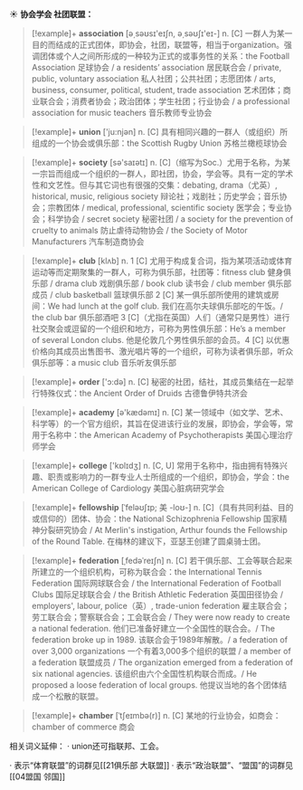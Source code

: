 ☀ <span class="category">**协会学会 社团联盟：**</span>
>[!example]+ <span class="vocabulary">**association**</span> [ə͵səʊsɪ'eɪʃn, ə͵səʊʃɪ'eɪ-] 
> <span class="definition">n. [C] 一群人为某一目的而结成的正式团体，即协会，社团，联盟等，相当于organization。强调团体或个人之间所形成的一种较为正式的或事务性的关系：</span>the Football Association 足球协会 / a residents’ association 居民联合会 / private, public, voluntary association 私人社团；公共社团；志愿团体 / arts, business, consumer, political, student, trade association 艺术团体；商业联合会；消费者协会；政治团体；学生社团；行业协会 / a professional association for music teachers 音乐教师专业协会

>[!example]+ <span class="vocabulary">**union**</span> ['ju:njən] 
> <span class="definition">n. [C] 具有相同兴趣的一群人（或组织）所组成的一个协会或俱乐部：</span>the Scottish Rugby Union 苏格兰橄榄球协会

>[!example]+ <span class="vocabulary">**society**</span> [sə'saɪətɪ] 
> <span class="definition">n. [C]（缩写为Soc.）尤用于名称，为某一宗旨而组成一个组织的一群人，即社团，协会，学会等。具有一定的学术性和文艺性。但与其它词也有很强的交集：</span>debating, drama（尤英）, historical, music, religious society 辩论社；戏剧社；历史学会；音乐协会；宗教团体 / medical, professional, scientific society 医学会；专业协会；科学协会 / secret society 秘密社团 / a society for the prevention of cruelty to animals 防止虐待动物协会 / the Society of Motor Manufacturers 汽车制造商协会

>[!example]+ <span class="vocabulary">**club**</span> [klʌb] 
> <span class="definition">n. 1 [C] 尤用于构成复合词，指为某项活动或体育运动等而定期聚集的一群人，可称为俱乐部，社团等：</span>fitness club 健身俱乐部 / drama club 戏剧俱乐部 / book club 读书会 / club member 俱乐部成员 / club basketball 篮球俱乐部 <span class="definition">2 [C] 某一俱乐部所使用的建筑或房间：</span>We had lunch at the golf club. 我们在高尔夫球俱乐部吃的午饭。/ the club bar 俱乐部酒吧 <span class="definition">3 [C]（尤指在英国）人们（通常只是男性）进行社交聚会或逗留的一个组织和地方，可称为男性俱乐部：</span>He’s a member of several London clubs. 他是伦敦几个男性俱乐部的会员。<span class="definition">4 [C] 以优惠价格向其成员出售图书、激光唱片等的一个组织，可称为读者俱乐部，听众俱乐部等：</span>a music club 音乐听友俱乐部

>[!example]+ <span class="vocabulary">**order**</span> ['ɔ:də] 
> <span class="definition">n. [C] 秘密的社团，结社，其成员集结在一起举行特殊仪式：</span>the Ancient Order of Druids 古德鲁伊特共济会

>[!example]+ <span class="vocabulary">**academy**</span> [ə'kædəmɪ] 
> <span class="definition">n. [C] 某一领域中（如文学、艺术、科学等）的一个官方组织，其旨在促进该行业的发展，即协会，学会等，常用于名称中：</span>the American Academy of Psychotherapists 美国心理治疗师学会 

>[!example]+ <span class="vocabulary">**college**</span> ['kɒlɪdӡ] 
> <span class="definition">n. [C, U] 常用于名称中，指由拥有特殊兴趣、职责或影响力的一群专业人士所组成的一个组织，即协会，学会：</span>the American College of Cardiology 美国心脏病研究学会
           
>[!example]+ <span class="vocabulary">**fellowship**</span> [ˈfeləʊʃɪp; 美 -loʊ-]
> <span class="definition">n. [C]（具有共同利益、目的或信仰的）团体、协会：</span>the National Schizophrenia Fellowship 国家精神分裂研究协会 / At Merlin's instigation, Arthur founds the Fellowship of the Round Table. 在梅林的建议下，亚瑟王创建了圆桌骑士团。
           
>[!example]+ <span class="vocabulary">**federation**</span> [ˌfedəˈreɪʃn]
> <span class="definition">n. [C] 若干俱乐部、工会等联合起来所建立的一个组织机构，可称为联合会：</span>the International Tennis Federation 国际网球联合会 / the International Federation of Football Clubs 国际足球联合会 / the British Athletic Federation 英国田径协会 / employers', labour, police（英）, trade-union federation 雇主联合会；劳工联合会；警察联合会；工会联合会 / They were now ready to create a national federation. 他们已准备好建立一个全国性的联合会。/ The federation broke up in 1989. 该联合会于1989年解散。/ a federation of over 3,000 organizations 一个有着3,000多个组织的联盟 / a member of a federation 联盟成员 / The organization emerged from a federation of six national agencies. 该组织由六个全国性机构联合而成。/ He proposed a loose federation of local groups. 他提议当地的各个团体结成一个松散的联盟。
           
>[!example]+ <span class="vocabulary">**chamber**</span> [ˈtʃeɪmbə(r)]
> <span class="definition">n. [C] 某地的行业协会，如商会：</span>chamber of commerce 商会

相关词义延伸：
· union还可指联邦、工会。

· 表示“体育联盟”的词群见[[21俱乐部 大联盟]]
· 表示“政治联盟”、“盟国”的词群见[[04盟国 邻国]]

